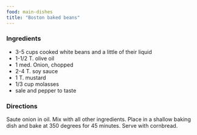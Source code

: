 ```yaml
---
food: main-dishes
title: "Boston baked beans"
---
```


### Ingredients

- 3-5 cups cooked white beans and a little of their liquid
- 1-1/2 T. olive oil
- 1 med. Onion, chopped
- 2-4 T. soy sauce
- 1 T. mustard
- 1/3 cup molasses
- sale and pepper to taste

### Directions

Saute onion in oil. Mix with all other ingredients. Place in a shallow baking dish and bake at 350 degrees for 45 minutes. Serve with cornbread.
